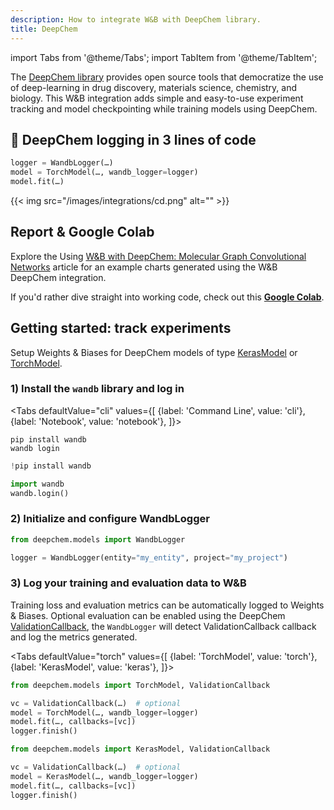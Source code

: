 ```yaml
---
description: How to integrate W&B with DeepChem library.
title: DeepChem
---
```

import Tabs from '@theme/Tabs';
import TabItem from '@theme/TabItem';

The [DeepChem library](https://github.com/deepchem/deepchem) provides open source tools that democratize the use of deep-learning in drug discovery, materials science, chemistry, and biology. This W&B integration adds simple and easy-to-use experiment tracking and model checkpointing while training models using DeepChem.

## 🧪 DeepChem logging in 3 lines of code

```python
logger = WandbLogger(…)
model = TorchModel(…, wandb_logger=logger)
model.fit(…)
```

{{< img src="/images/integrations/cd.png" alt="" >}}

## Report & Google Colab

Explore the Using [W&B with DeepChem: Molecular Graph Convolutional Networks](https://wandb.ai/kshen/deepchem_graphconv/reports/Using-W-B-with-DeepChem-Molecular-Graph-Convolutional-Networks--Vmlldzo4MzU5MDc?galleryTag=) article for an example charts generated using the W&B DeepChem integration.

If you'd rather dive straight into working code, check out this [**Google Colab**](https://colab.research.google.com/github/wandb/examples/blob/master/colabs/deepchem/W%26B_x_DeepChem.ipynb).

## Getting started: track experiments

Setup Weights & Biases for DeepChem models of type [KerasModel](https://deepchem.readthedocs.io/en/latest/api_reference/models.html#keras-models) or [TorchModel](https://deepchem.readthedocs.io/en/latest/api_reference/models.html#pytorch-models).

### 1) Install the `wandb` library and log in

<Tabs
  defaultValue="cli"
  values={[
    {label: 'Command Line', value: 'cli'},
    {label: 'Notebook', value: 'notebook'},
  ]}>
  <TabItem value="cli">

```
pip install wandb
wandb login
```

  </TabItem>
  <TabItem value="notebook">

```python
!pip install wandb

import wandb
wandb.login()
```

  </TabItem>
</Tabs>

### 2) Initialize and configure WandbLogger

```python
from deepchem.models import WandbLogger

logger = WandbLogger(entity="my_entity", project="my_project")
```

### 3) Log your training and evaluation data to W&B

Training loss and evaluation metrics can be automatically logged to Weights & Biases. Optional evaluation can be enabled using the DeepChem [ValidationCallback](https://github.com/deepchem/deepchem/blob/master/deepchem/models/callbacks.py), the `WandbLogger` will detect ValidationCallback callback and log the metrics generated.

<Tabs
  defaultValue="torch"
  values={[
    {label: 'TorchModel', value: 'torch'},
    {label: 'KerasModel', value: 'keras'},
  ]}>
  <TabItem value="torch">

```python
from deepchem.models import TorchModel, ValidationCallback

vc = ValidationCallback(…)  # optional
model = TorchModel(…, wandb_logger=logger)
model.fit(…, callbacks=[vc])
logger.finish()
```
  </TabItem>
  <TabItem value="keras">

```python
from deepchem.models import KerasModel, ValidationCallback

vc = ValidationCallback(…)  # optional
model = KerasModel(…, wandb_logger=logger)
model.fit(…, callbacks=[vc])
logger.finish()
```

  </TabItem>
</Tabs>
